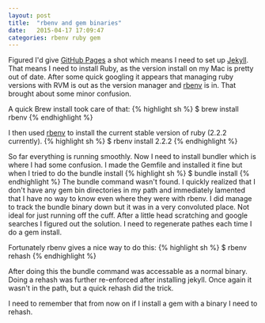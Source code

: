 ```yaml
---
layout: post
title:  "rbenv and gem binaries"
date:   2015-04-17 17:09:47
categories: rbenv ruby gem 
---
```

Figured I'd give [GitHub Pages][github-pages] a shot which means I need to set up [Jekyll][jekyll]. That means I need to install Ruby, as the version install on my Mac is pretty out of date. After some quick googling it appears that managing ruby versions with RVM is out as the version manager and [rbenv] is in. That brought about some minor confusion.

A quick Brew install took care of that:
{% highlight sh %}
$ brew install rbenv
{% endhighlight %}

I then used [rbenv] to install the current stable version of ruby (2.2.2 currently).
{% highlight sh %}
$ rbenv install 2.2.2
{% endhighlight %}

So far everything is running smoothly. Now I need to install bundler which is where I had some confusion. I made the Gemfile and installed it fine but when I tried to do the bundle install
{% highlight sh %}
$ bundle install
{% endhighlight %}
The bundle command wasn't found. I quickly realized that I don't have any gem bin directories in my path and immediately lamented that I have no way to know even where they were with rbenv. I did manage to track the bundle binary down but it was in a very convoluted place. Not ideal for just running off the cuff. After a little head scratching and google searches I figured out the solution. I need to regenerate pathes each time I do a gem install. 

Fortunately rbenv gives a nice way to do this: 
{% highlight sh %}
$ rbenv rehash
{% endhighlight %}

After doing this the bundle command was accessable as a normal binary. Doing a rehash was further re-enforced after installing jekyll. Once again it wasn't in the path, but a quick rehash did the trick. 

I need to remember that from now on if I install a gem with a binary I need to rehash. 

[jekyll]: http://jekyllrb.com
[github-pages]: https://pages.github.com/
[rbenv]: https://github.com/sstephenson/rbenv
